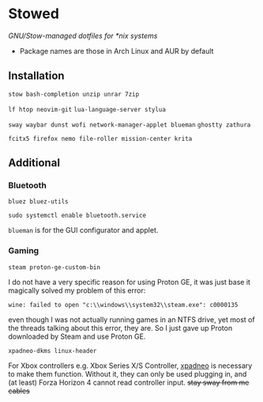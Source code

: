 # Stowed

_GNU/Stow-managed dotfiles for *nix systems_

* Package names are those in Arch Linux and AUR by default

## Installation

`stow bash-completion unzip unrar 7zip`

`lf htop neovim-git`
`lua-language-server stylua`

`sway waybar dunst wofi network-manager-applet blueman`
`ghostty zathura`

`fcitx5 firefox nemo file-roller mission-center krita`

## Additional

### Bluetooth

`bluez bluez-utils`

`sudo systemctl enable bluetooth.service`

`blueman` is for the GUI configurator and applet.

### Gaming

`steam proton-ge-custom-bin`

I do not have a very specific reason for using Proton GE, it was just base it magically solved my problem of this error:

`wine: failed to open "c:\\windows\\system32\\steam.exe": c0000135`

even though I was not actually running games in an NTFS drive, yet most of the threads talking about this error, they are. So I just gave up Proton downloaded by Steam and use Proton GE.

`xpadneo-dkms linux-header`

For Xbox controllers e.g. Xbox Series X/S Controller, [xpadneo](https://github.com/atar-axis/xpadneo) is necessary to make them function. Without it, they can only be used plugging in, and (at least) Forza Horizon 4 cannot read controller input.
<del>stay sway from me cables</del>
